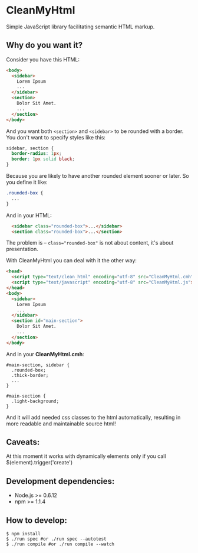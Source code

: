 CleanMyHtml
===========

Simple JavaScript library facilitating semantic HTML markup.

Why do you want it?
------------------

Consider you have this HTML:

```html
<body>
  <sidebar>
    Lorem Ipsum
    ...
  </sidebar>
  <section>
    Dolor Sit Amet.
    ...
  </section>
</body>
```

And you want both `<section>` and `<sidebar>` to be rounded with a border.
You don't want to specify styles like this:

```css
sidebar, section {
  border-radius: 1px;
  border: 1px solid black;
}
```

Because you are likely to have another rounded element sooner or later.
So you define it like:

```css
.rounded-box {
  ...
}
```

And in your HTML:

```html
  <sidebar class="rounded-box">...</sidebar>
  <section class="rounded-box">...</section>
```

The problem is – `class="rounded-box"` is not about content, it's about presentation.

With CleanMyHtml you can deal with it the other way:

```html
<head>
  <script type="text/clean_html" encoding="utf-8" src="CleanMyHtml.cmh"></script>
  <script type="text/javascript" encoding="utf-8" src="CleanMyHtml.js"></script>
</head>
<body>
  <sidebar>
    Lorem Ipsum
    ...
  </sidebar>
  <section id="main-section">
    Dolor Sit Amet.
    ...
  </section>
</body>
```

And in your __CleanMyHtml.cmh__:

```
#main-section, sidebar {
  .rounded-box;
  .thick-border;
  ...
}

#main-section {
  .light-background;
}
```

And it will add needed css classes to the html automatically, resulting in more readable and
maintainable source html!

Caveats:
--------

At this moment it works with dynamically elements only if you call $(element).trigger('create')

Development dependencies:
-------------------------

* Node.js >= 0.6.12
* npm >= 1.1.4

How to develop:
---------------

```
$ npm install
$ ./run spec #or ./run spec --autotest
$ ./run compile #or ./run compile --watch
```
